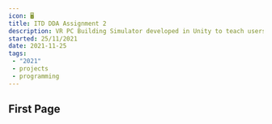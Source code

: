 ```yaml
---
icon: 🖥️
title: ITD DDA Assignment 2
description: VR PC Building Simulator developed in Unity to teach users on how to build a PC
started: 25/11/2021
date: 2021-11-25
tags: 
 - "2021"
 - projects
 - programming
---
```


## First Page